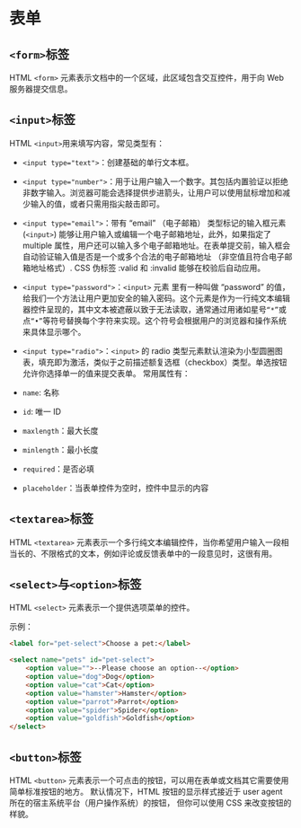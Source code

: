 # 表单
## `<form>`标签
HTML `<form>` 元素表示文档中的一个区域，此区域包含交互控件，用于向 Web 服务器提交信息。

## `<input>`标签
HTML `<input>`用来填写内容，常见类型有：

- `<input type="text">`：创建基础的单行文本框。
- `<input type="number">`：用于让用户输入一个数字。其包括内置验证以拒绝非数字输入。浏览器可能会选择提供步进箭头，让用户可以使用鼠标增加和减少输入的值，或者只需用指尖敲击即可。
- `<input type="email">`：带有 “email” （电子邮箱） 类型标记的输入框元素 (`<input>`) 能够让用户输入或编辑一个电子邮箱地址，此外，如果指定了 multiple 属性，用户还可以输入多个电子邮箱地址。在表单提交前，输入框会自动验证输入值是否是一个或多个合法的电子邮箱地址 （非空值且符合电子邮箱地址格式）. CSS 伪标签 :valid 和 :invalid 能够在校验后自动应用。
- `<input type="password">`：`<input>` 元素 里有一种叫做 “password” 的值，给我们一个方法让用户更加安全的输入密码。这个元素是作为一行纯文本编辑器控件呈现的，其中文本被遮蔽以致于无法读取，通常通过用诸如星号`“*”`或点`“•”`等符号替换每个字符来实现。这个符号会根据用户的浏览器和操作系统来具体显示哪个。
- `<input type="radio">`：`<input>` 的 radio 类型元素默认渲染为小型圆圈图表，填充即为激活，类似于之前描述额复选框（checkbox）类型。单选按钮允许你选择单一的值来提交表单。
常用属性有：

- `name`: 名称
- `id`: 唯一 ID
- `maxlength`：最大长度
- `minlength`：最小长度
- `required`：是否必填
- `placeholder`：当表单控件为空时，控件中显示的内容

## `<textarea>`标签
HTML `<textarea>` 元素表示一个多行纯文本编辑控件，当你希望用户输入一段相当长的、不限格式的文本，例如评论或反馈表单中的一段意见时，这很有用。

## `<select>`与`<option>`标签
HTML `<select>` 元素表示一个提供选项菜单的控件。

示例：

```html
<label for="pet-select">Choose a pet:</label>

<select name="pets" id="pet-select">
    <option value="">--Please choose an option--</option>
    <option value="dog">Dog</option>
    <option value="cat">Cat</option>
    <option value="hamster">Hamster</option>
    <option value="parrot">Parrot</option>
    <option value="spider">Spider</option>
    <option value="goldfish">Goldfish</option>
</select>
```

## `<button>`标签
HTML `<button>` 元素表示一个可点击的按钮，可以用在表单或文档其它需要使用简单标准按钮的地方。 默认情况下，HTML 按钮的显示样式接近于 user agent 所在的宿主系统平台（用户操作系统）的按钮， 但你可以使用 CSS 来改变按钮的样貌。

